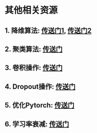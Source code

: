 # 其他相关资源

## 1. 降维算法: [传送门1](https://mp.weixin.qq.com/s/m_8XKbkpv7dc7c89HNJp8g), [传送门2](https://mp.weixin.qq.com/s/41Q-4p-Esiff7UwcstLDQg)

## 2. 聚类算法: [传送门](https://mp.weixin.qq.com/s/eFem5SOR16-DUXhuxLbHUg)

## 3. 卷积操作: [传送门](https://mp.weixin.qq.com/s/sVH71rtMGOfnkSXEnWJiiQ)

## 4. Dropout操作: [传送门](https://mp.weixin.qq.com/s/UiMbtsxg9w6CnE0witd-Cg)

## 5. 优化Pytorch: [传送门](https://mp.weixin.qq.com/s/XbNo22gVmAjEndzLLmnmxQ)

## 6. 学习率衰减: [传送门](https://mp.weixin.qq.com/s/8a3p7fnNIb2hEFFiQZr_ig)

